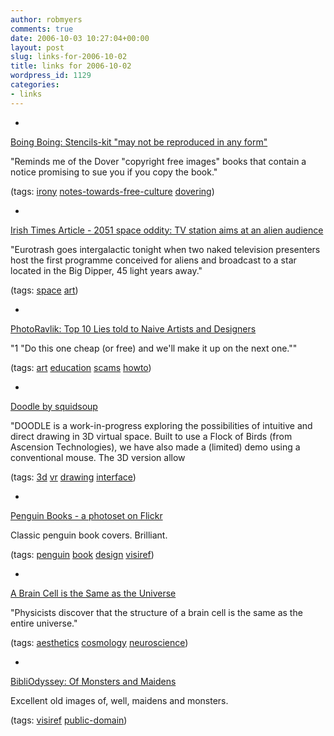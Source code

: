 ```yaml
---
author: robmyers
comments: true
date: 2006-10-03 10:27:04+00:00
layout: post
slug: links-for-2006-10-02
title: links for 2006-10-02
wordpress_id: 1129
categories:
- links
---
```


  

  *   


[Boing Boing: Stencils-kit "may not be reproduced in any form"](http://www.boingboing.net/2006/10/02/stencilskit_may_not_.html)

  


"Reminds me of the Dover "copyright free images" books that contain a notice promising to sue you if you copy the book."

  


(tags: [irony](http://del.icio.us/robmyers/irony) [notes-towards-free-culture](http://del.icio.us/robmyers/notes-towards-free-culture) [dovering](http://del.icio.us/robmyers/dovering))

  

  

  *   


[Irish Times Article - 2051 space oddity: TV station aims at an alien audience](http://www.ireland.com/newspaper/front/2006/0930/1158591216581.html)

  


"Eurotrash goes intergalactic tonight when two naked television presenters host the first programme conceived for aliens and broadcast to a star located in the Big Dipper, 45 light years away."

  


(tags: [space](http://del.icio.us/robmyers/space) [art](http://del.icio.us/robmyers/art))

  

  

  *   


[PhotoRavlik: Top 10 Lies told to Naive Artists and Designers](http://photoravlik.blogspot.com/2006/10/top-10-lies-told-to-naive-artists-and.html)

  


"1 "Do this one cheap (or free) and we'll make it up on the next one.""

  


(tags: [art](http://del.icio.us/robmyers/art) [education](http://del.icio.us/robmyers/education) [scams](http://del.icio.us/robmyers/scams) [howto](http://del.icio.us/robmyers/howto))

  

  

  *   


[Doodle by squidsoup](http://www.squidsoup.org/doodle/)

  


"DOODLE is a work-in-progress exploring the possibilities of intuitive and direct drawing in 3D virtual space. Built to use a Flock of Birds (from Ascension Technologies), we have also made a (limited) demo using a conventional mouse. The 3D version allow

  


(tags: [3d](http://del.icio.us/robmyers/3d) [vr](http://del.icio.us/robmyers/vr) [drawing](http://del.icio.us/robmyers/drawing) [interface](http://del.icio.us/robmyers/interface))

  

  

  *   


[Penguin Books - a photoset on Flickr](http://www.flickr.com/photos/joekral/sets/72157594264351021/)

  


Classic penguin book covers. Brilliant.

  


(tags: [penguin](http://del.icio.us/robmyers/penguin) [book](http://del.icio.us/robmyers/book) [design](http://del.icio.us/robmyers/design) [visiref](http://del.icio.us/robmyers/visiref))

  

  

  *   


[A Brain Cell is the Same as the Universe](http://sprott.physics.wisc.edu/Pickover/pc/brain-universe.html)

  


"Physicists discover that the structure of a brain cell is the same as the entire universe."

  


(tags: [aesthetics](http://del.icio.us/robmyers/aesthetics) [cosmology](http://del.icio.us/robmyers/cosmology) [neuroscience](http://del.icio.us/robmyers/neuroscience))

  

  

  *   


[BibliOdyssey: Of Monsters and Maidens](http://bibliodyssey.blogspot.com/2006/10/of-monsters-and-maidens.html)

  


Excellent old images of, well, maidens and monsters.

  


(tags: [visiref](http://del.icio.us/robmyers/visiref) [public-domain](http://del.icio.us/robmyers/public-domain))

  

  
  


